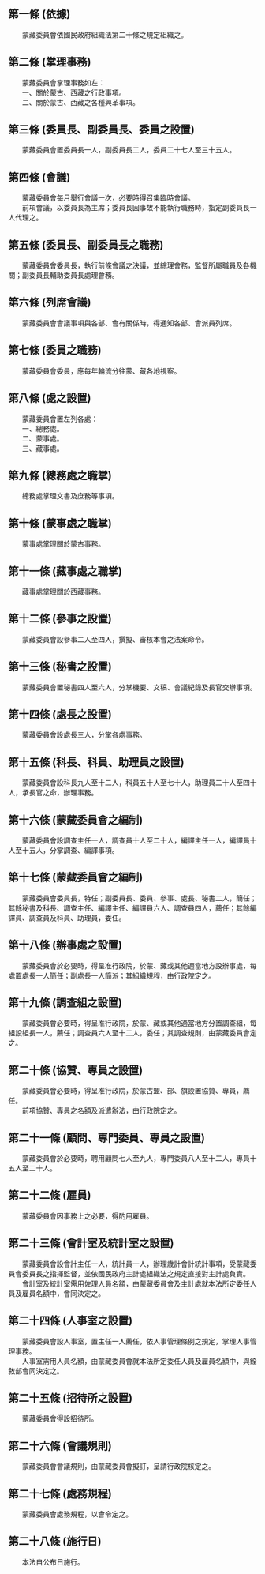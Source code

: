 第一條 (依據)
-------------
　　蒙藏委員會依國民政府組織法第二十條之規定組織之。  


第二條 (掌理事務)
-----------------
　　蒙藏委員會掌理事務如左：  
　　一、關於蒙古、西藏之行政事項。  
　　二、關於蒙古、西藏之各種興革事項。  


第三條 (委員長、副委員長、委員之設置)
-------------------------------------
　　蒙藏委員會置委員長一人，副委員長二人，委員二十七人至三十五人。  


第四條 (會議)
-------------
　　蒙藏委員會每月舉行會議一次，必要時得召集臨時會議。  
　　前項會議，以委員長為主席；委員長因事故不能執行職務時，指定副委員長一人代理之。  


第五條 (委員長、副委員長之職務)
-------------------------------
　　蒙藏委員會委員長，執行前條會議之決議，並綜理會務，監督所屬職員及各機關；副委員長輔助委員長處理會務。  


第六條 (列席會議)
-----------------
　　蒙藏委員會會議事項與各部、會有關係時，得通知各部、會派員列席。  


第七條 (委員之職務)
-------------------
　　蒙藏委員會委員，應每年輪流分往蒙、藏各地視察。  


第八條 (處之設置)
-----------------
　　蒙藏委員會置左列各處：  
　　一、總務處。  
　　二、蒙事處。  
　　三、藏事處。  


第九條 (總務處之職掌)
---------------------
　　總務處掌理文書及庶務等事項。  


第十條 (蒙事處之職掌)
---------------------
　　蒙事處掌理關於蒙古事務。  


第十一條 (藏事處之職掌)
-----------------------
　　藏事處掌理關於西藏事務。  


第十二條 (參事之設置)
---------------------
　　蒙藏委員會設參事二人至四人，撰擬、審核本會之法案命令。  


第十三條 (秘書之設置)
---------------------
　　蒙藏委員會置秘書四人至六人，分掌機要、文稿、會議紀錄及長官交辦事項。  


第十四條 (處長之設置)
---------------------
　　蒙藏委員會設處長三人，分掌各處事務。  


第十五條 (科長、科員、助理員之設置)
-----------------------------------
　　蒙藏委員會設科長九人至十二人，科員五十人至七十人，助理員二十人至四十人，承長官之命，辦理事務。  


第十六條 (蒙藏委員會之編制)
---------------------------
　　蒙藏委員會設調查主任一人，調查員十人至二十人，編譯主任一人，編譯員十人至十五人，分掌調查、編譯事項。  


第十七條 (蒙藏委員會之編制)
---------------------------
　　蒙藏委員會委員長，特任；副委員長、委員、參事、處長、秘書二人，簡任；其餘秘書及科長、調查主任、編譯主任、編譯員六人、調查員四人，薦任；其餘編譯員、調查員及科員、助理員，委任。  


第十八條 (辦事處之設置)
-----------------------
　　蒙藏委員會於必要時，得呈准行政院，於蒙、藏或其他適當地方設辦事處，每處置處長一人簡任；副處長一人簡派；其組織規程，由行政院定之。  


第十九條 (調查組之設置)
-----------------------
　　蒙藏委員會必要時，得呈准行政院，於蒙、藏或其他適當地方分置調查組，每組設組長一人，薦任；調查員六人至十二人，委任；其調查規則，由蒙藏委員會定之。  


第二十條 (協贊、專員之設置)
---------------------------
　　蒙藏委員會必要時，得呈准行政院，於蒙古盟、部、旗設置協贊、專員，薦任。  
　　前項協贊、專員之名額及派遣辦法，由行政院定之。  


第二十一條 (顧問、專門委員、專員之設置)
---------------------------------------
　　蒙藏委員會於必要時，聘用顧問七人至九人，專門委員八人至十二人，專員十五人至二十人。  


第二十二條 (雇員)
-----------------
　　蒙藏委員會因事務上之必要，得酌用雇員。  


第二十三條 (會計室及統計室之設置)
---------------------------------
　　蒙藏委員會設會計主任一人，統計員一人，辦理歲計會計統計事項，受蒙藏委員會委員長之指揮監督，並依國民政府主計處組織法之規定直接對主計處負責。  
　　會計室及統計室需用佐理人員名額，由蒙藏委員會及主計處就本法所定委任人員及雇員名額中，會同決定之。  


第二十四條 (人事室之設置)
-------------------------
　　蒙藏委員會設人事室，置主任一人薦任，依人事管理條例之規定，掌理人事管理事務。  
　　人事室需用人員名額，由蒙藏委員會就本法所定委任人員及雇員名額中，與銓敘部會同決定之。  


第二十五條 (招待所之設置)
-------------------------
　　蒙藏委員會得設招待所。  


第二十六條 (會議規則)
---------------------
　　蒙藏委員會會議規則，由蒙藏委員會擬訂，呈請行政院核定之。  


第二十七條 (處務規程)
---------------------
　　蒙藏委員會處務規程，以會令定之。  


第二十八條 (施行日)
-------------------
　　本法自公布日施行。